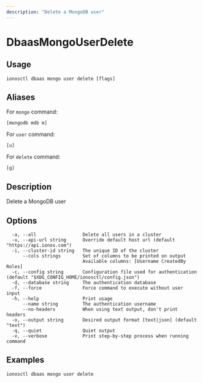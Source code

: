 ```yaml
---
description: "Delete a MongoDB user"
---
```


# DbaasMongoUserDelete

## Usage

```text
ionosctl dbaas mongo user delete [flags]
```

## Aliases

For `mongo` command:

```text
[mongodb mdb m]
```

For `user` command:

```text
[u]
```

For `delete` command:

```text
[g]
```

## Description

Delete a MongoDB user

## Options

```text
  -a, --all                 Delete all users in a cluster
  -u, --api-url string      Override default host url (default "https://api.ionos.com")
  -i, --cluster-id string   The unique ID of the cluster
      --cols strings        Set of columns to be printed on output 
                            Available columns: [Username CreatedBy Roles]
  -c, --config string       Configuration file used for authentication (default "$XDG_CONFIG_HOME/ionosctl/config.json")
  -d, --database string     The authentication database
  -f, --force               Force command to execute without user input
  -h, --help                Print usage
      --name string         The authentication username
      --no-headers          When using text output, don't print headers
  -o, --output string       Desired output format [text|json] (default "text")
  -q, --quiet               Quiet output
  -v, --verbose             Print step-by-step process when running command
```

## Examples

```text
ionosctl dbaas mongo user delete
```

